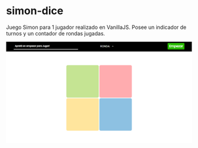 # simon-dice
Juego Simon para 1 jugador realizado en VanillaJS.
Posee un indicador de turnos y un contador de rondas jugadas.

![Captura de pantalla](https://raw.githubusercontent.com/nfpassarino/simon-dice/main/screen.png)